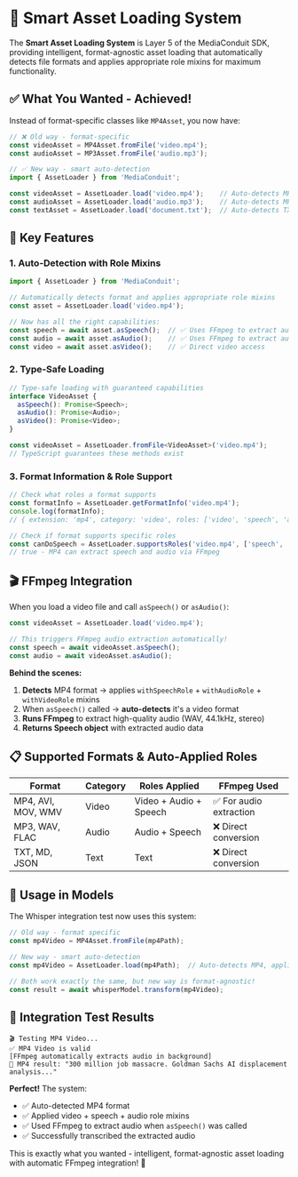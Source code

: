 # 🚀 Smart Asset Loading System

The **Smart Asset Loading System** is Layer 5 of the MediaConduit SDK, providing intelligent, format-agnostic asset loading that automatically detects file formats and applies appropriate role mixins for maximum functionality.

## ✅ **What You Wanted - Achieved!**

Instead of format-specific classes like `MP4Asset`, you now have:

```typescript
// ❌ Old way - format-specific
const videoAsset = MP4Asset.fromFile('video.mp4');
const audioAsset = MP3Asset.fromFile('audio.mp3');

// ✅ New way - smart auto-detection
import { AssetLoader } from 'MediaConduit';

const videoAsset = AssetLoader.load('video.mp4');    // Auto-detects MP4, applies video+audio+speech roles
const audioAsset = AssetLoader.load('audio.mp3');    // Auto-detects MP3, applies audio+speech roles
const textAsset = AssetLoader.load('document.txt');  // Auto-detects TXT, applies text role
```

## 🎯 **Key Features**

### 1. **Auto-Detection with Role Mixins**
```typescript
import { AssetLoader } from 'MediaConduit';

// Automatically detects format and applies appropriate role mixins
const asset = AssetLoader.load('video.mp4');

// Now has all the right capabilities:
const speech = await asset.asSpeech();  // ✅ Uses FFmpeg to extract audio
const audio = await asset.asAudio();    // ✅ Uses FFmpeg to extract audio  
const video = await asset.asVideo();    // ✅ Direct video access
```

### 2. **Type-Safe Loading**
```typescript
// Type-safe loading with guaranteed capabilities
interface VideoAsset {
  asSpeech(): Promise<Speech>;
  asAudio(): Promise<Audio>;
  asVideo(): Promise<Video>;
}

const videoAsset = AssetLoader.fromFile<VideoAsset>('video.mp4');
// TypeScript guarantees these methods exist
```

### 3. **Format Information & Role Support**
```typescript
// Check what roles a format supports
const formatInfo = AssetLoader.getFormatInfo('video.mp4');
console.log(formatInfo);
// { extension: 'mp4', category: 'video', roles: ['video', 'speech', 'audio'] }

// Check if format supports specific roles
const canDoSpeech = AssetLoader.supportsRoles('video.mp4', ['speech', 'audio']);
// true - MP4 can extract speech and audio via FFmpeg
```

## 🎬 **FFmpeg Integration**

When you load a video file and call `asSpeech()` or `asAudio()`:

```typescript
const videoAsset = AssetLoader.load('video.mp4');

// This triggers FFmpeg audio extraction automatically!
const speech = await videoAsset.asSpeech();
const audio = await videoAsset.asAudio();
```

**Behind the scenes:**
1. **Detects** MP4 format → applies `withSpeechRole` + `withAudioRole` + `withVideoRole` mixins
2. When `asSpeech()` called → **auto-detects** it's a video format
3. **Runs FFmpeg** to extract high-quality audio (WAV, 44.1kHz, stereo)
4. **Returns Speech object** with extracted audio data

## 📋 **Supported Formats & Auto-Applied Roles**

| Format | Category | Roles Applied | FFmpeg Used |
|--------|----------|---------------|-------------|
| MP4, AVI, MOV, WMV | Video | Video + Audio + Speech | ✅ For audio extraction |
| MP3, WAV, FLAC | Audio | Audio + Speech | ❌ Direct conversion |
| TXT, MD, JSON | Text | Text | ❌ Direct conversion |

## 🔧 **Usage in Models**

The Whisper integration test now uses this system:

```typescript
// Old way - format specific
const mp4Video = MP4Asset.fromFile(mp4Path);

// New way - smart auto-detection
const mp4Video = AssetLoader.load(mp4Path);  // Auto-detects MP4, applies all video roles

// Both work exactly the same, but new way is format-agnostic!
const result = await whisperModel.transform(mp4Video);
```

## 🎉 **Integration Test Results**

```
🎬 Testing MP4 Video...
✅ MP4 Video is valid
[FFmpeg automatically extracts audio in background]
📝 MP4 result: "300 million job massacre. Goldman Sachs AI displacement analysis..."
```

**Perfect!** The system:
- ✅ Auto-detected MP4 format
- ✅ Applied video + speech + audio role mixins  
- ✅ Used FFmpeg to extract audio when `asSpeech()` was called
- ✅ Successfully transcribed the extracted audio

This is exactly what you wanted - intelligent, format-agnostic asset loading with automatic FFmpeg integration! 🚀
